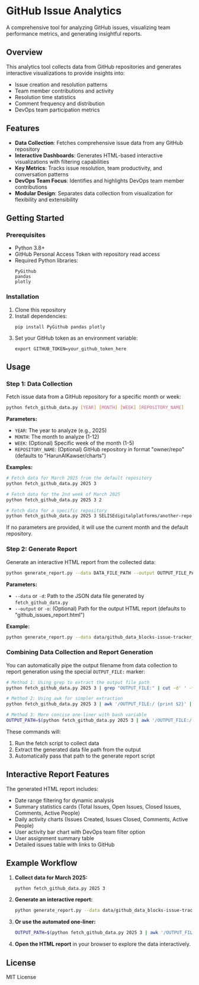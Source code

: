 # GitHub Issue Analytics
A comprehensive tool for analyzing GitHub issues, visualizing team performance metrics, and generating insightful reports.

## Overview
This analytics tool collects data from GitHub repositories and generates interactive visualizations to provide insights into:
- Issue creation and resolution patterns
- Team member contributions and activity
- Resolution time statistics
- Comment frequency and distribution
- DevOps team participation metrics

## Features
- **Data Collection**: Fetches comprehensive issue data from any GitHub repository
- **Interactive Dashboards**: Generates HTML-based interactive visualizations with filtering capabilities
- **Key Metrics**: Tracks issue resolution, team productivity, and conversation patterns
- **DevOps Team Focus**: Identifies and highlights DevOps team member contributions
- **Modular Design**: Separates data collection from visualization for flexibility and extensibility

## Getting Started

### Prerequisites
- Python 3.8+
- GitHub Personal Access Token with repository read access
- Required Python libraries:
  ```
  PyGithub
  pandas
  plotly
  ```

### Installation
1. Clone this repository
2. Install dependencies:
   ```
   pip install PyGithub pandas plotly
   ```
3. Set your GitHub token as an environment variable:
   ```
   export GITHUB_TOKEN=your_github_token_here
   ```

## Usage

### Step 1: Data Collection
Fetch issue data from a GitHub repository for a specific month or week:

```bash
python fetch_github_data.py [YEAR] [MONTH] [WEEK] [REPOSITORY_NAME]
```

**Parameters:**
- `YEAR`: The year to analyze (e.g., 2025)
- `MONTH`: The month to analyze (1-12)
- `WEEK`: (Optional) Specific week of the month (1-5)
- `REPOSITORY_NAME`: (Optional) GitHub repository in format "owner/repo" (defaults to "HarunAlKawser/charts")

**Examples:**
```bash
# Fetch data for March 2025 from the default repository
python fetch_github_data.py 2025 3

# Fetch data for the 2nd week of March 2025
python fetch_github_data.py 2025 3 2

# Fetch data for a specific repository
python fetch_github_data.py 2025 3 SELISEdigitalplatforms/another-repo
```

If no parameters are provided, it will use the current month and the default repository.

### Step 2: Generate Report
Generate an interactive HTML report from the collected data:

```bash
python generate_report.py --data DATA_FILE_PATH --output OUTPUT_FILE_PATH
```

**Parameters:**
- `--data` or `-d`: Path to the JSON data file generated by `fetch_github_data.py`
- `--output` or `-o`: (Optional) Path for the output HTML report (defaults to "github_issues_report.html")

**Example:**
```bash
python generate_report.py --data data/github_data_blocks-issue-tracker_2025_03.json --output out.html
```

### Combining Data Collection and Report Generation
You can automatically pipe the output filename from data collection to report generation using the special `OUTPUT_FILE:` marker:

```bash
# Method 1: Using grep to extract the output file path
python fetch_github_data.py 2025 3 | grep "OUTPUT_FILE:" | cut -d' ' -f2 | xargs -I{} python generate_report.py --data {} --output out.html

# Method 2: Using awk for simpler extraction
python fetch_github_data.py 2025 3 | awk '/OUTPUT_FILE:/ {print $2}' | xargs -I{} python generate_report.py --data {} --output out.html

# Method 3: More concise one-liner with bash variable
OUTPUT_PATH=$(python fetch_github_data.py 2025 3 | awk '/OUTPUT_FILE:/ {print $2}') && python generate_report.py --data $OUTPUT_PATH --output out.html
```

These commands will:
1. Run the fetch script to collect data
2. Extract the generated data file path from the output 
3. Automatically pass that path to the generate report script

## Interactive Report Features

The generated HTML report includes:
- Date range filtering for dynamic analysis
- Summary statistics cards (Total Issues, Open Issues, Closed Issues, Comments, Active People)
- Daily activity charts (Issues Created, Issues Closed, Comments, Active People)
- User activity bar chart with DevOps team filter option
- User assignment summary table
- Detailed issues table with links to GitHub

## Example Workflow

1. **Collect data for March 2025:**
   ```bash
   python fetch_github_data.py 2025 3
   ```

2. **Generate an interactive report:**
   ```bash
   python generate_report.py --data data/github_data_blocks-issue-tracker_2025_03.json --output march_report.html
   ```

3. **Or use the automated one-liner:**
   ```bash
   OUTPUT_PATH=$(python fetch_github_data.py 2025 3 | awk '/OUTPUT_FILE:/ {print $2}') && python generate_report.py --data $OUTPUT_PATH --output march_report.html
   ```

4. **Open the HTML report** in your browser to explore the data interactively.

## License
MIT License